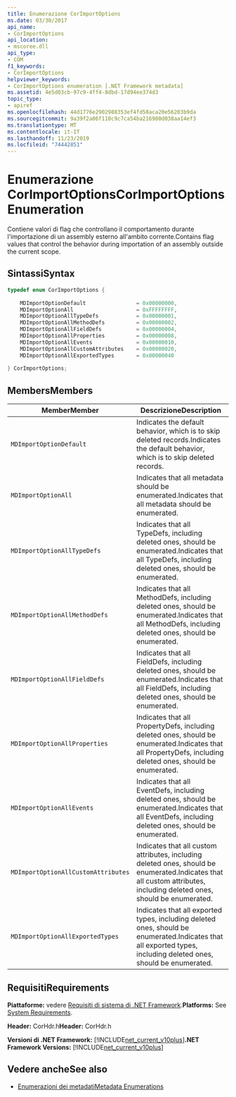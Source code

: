 ```yaml
---
title: Enumerazione CorImportOptions
ms.date: 03/30/2017
api_name:
- CorImportOptions
api_location:
- mscoree.dll
api_type:
- COM
f1_keywords:
- CorImportOptions
helpviewer_keywords:
- CorImportOptions enumeration [.NET Framework metadata]
ms.assetid: 4e5d03cb-97c9-4ff4-8dbd-17d94ee374d3
topic_type:
- apiref
ms.openlocfilehash: 44d1776e2902988353ef4fd58aca20e56203b9da
ms.sourcegitcommit: 9a39f2a06f110c9c7ca54ba216900d038aa14ef3
ms.translationtype: MT
ms.contentlocale: it-IT
ms.lasthandoff: 11/23/2019
ms.locfileid: "74442851"
---
```

# <a name="corimportoptions-enumeration"></a><span data-ttu-id="6b3aa-102">Enumerazione CorImportOptions</span><span class="sxs-lookup"><span data-stu-id="6b3aa-102">CorImportOptions Enumeration</span></span>
<span data-ttu-id="6b3aa-103">Contiene valori di flag che controllano il comportamento durante l'importazione di un assembly esterno all'ambito corrente.</span><span class="sxs-lookup"><span data-stu-id="6b3aa-103">Contains flag values that control the behavior during importation of an assembly outside the current scope.</span></span>  
  
## <a name="syntax"></a><span data-ttu-id="6b3aa-104">Sintassi</span><span class="sxs-lookup"><span data-stu-id="6b3aa-104">Syntax</span></span>  
  
```cpp  
typedef enum CorImportOptions {  
  
    MDImportOptionDefault                = 0x00000000,  
    MDImportOptionAll                    = 0xFFFFFFFF,  
    MDImportOptionAllTypeDefs            = 0x00000001,  
    MDImportOptionAllMethodDefs          = 0x00000002,  
    MDImportOptionAllFieldDefs           = 0x00000004,  
    MDImportOptionAllProperties          = 0x00000008,  
    MDImportOptionAllEvents              = 0x00000010,  
    MDImportOptionAllCustomAttributes    = 0x00000020,  
    MDImportOptionAllExportedTypes       = 0x00000040  
  
} CorImportOptions;  
```  
  
## <a name="members"></a><span data-ttu-id="6b3aa-105">Members</span><span class="sxs-lookup"><span data-stu-id="6b3aa-105">Members</span></span>  
  
|<span data-ttu-id="6b3aa-106">Member</span><span class="sxs-lookup"><span data-stu-id="6b3aa-106">Member</span></span>|<span data-ttu-id="6b3aa-107">Descrizione</span><span class="sxs-lookup"><span data-stu-id="6b3aa-107">Description</span></span>|  
|------------|-----------------|  
|`MDImportOptionDefault`|<span data-ttu-id="6b3aa-108">Indicates the default behavior, which is to skip deleted records.</span><span class="sxs-lookup"><span data-stu-id="6b3aa-108">Indicates the default behavior, which is to skip deleted records.</span></span>|  
|`MDImportOptionAll`|<span data-ttu-id="6b3aa-109">Indicates that all metadata should be enumerated.</span><span class="sxs-lookup"><span data-stu-id="6b3aa-109">Indicates that all metadata should be enumerated.</span></span>|  
|`MDImportOptionAllTypeDefs`|<span data-ttu-id="6b3aa-110">Indicates that all TypeDefs, including deleted ones, should be enumerated.</span><span class="sxs-lookup"><span data-stu-id="6b3aa-110">Indicates that all TypeDefs, including deleted ones, should be enumerated.</span></span>|  
|`MDImportOptionAllMethodDefs`|<span data-ttu-id="6b3aa-111">Indicates that all MethodDefs, including deleted ones, should be enumerated.</span><span class="sxs-lookup"><span data-stu-id="6b3aa-111">Indicates that all MethodDefs, including deleted ones, should be enumerated.</span></span>|  
|`MDImportOptionAllFieldDefs`|<span data-ttu-id="6b3aa-112">Indicates that all FieldDefs, including deleted ones, should be enumerated.</span><span class="sxs-lookup"><span data-stu-id="6b3aa-112">Indicates that all FieldDefs, including deleted ones, should be enumerated.</span></span>|  
|`MDImportOptionAllProperties`|<span data-ttu-id="6b3aa-113">Indicates that all PropertyDefs, including deleted ones, should be enumerated.</span><span class="sxs-lookup"><span data-stu-id="6b3aa-113">Indicates that all PropertyDefs, including deleted ones, should be enumerated.</span></span>|  
|`MDImportOptionAllEvents`|<span data-ttu-id="6b3aa-114">Indicates that all EventDefs, including deleted ones, should be enumerated.</span><span class="sxs-lookup"><span data-stu-id="6b3aa-114">Indicates that all EventDefs, including deleted ones, should be enumerated.</span></span>|  
|`MDImportOptionAllCustomAttributes`|<span data-ttu-id="6b3aa-115">Indicates that all custom attributes, including deleted ones, should be enumerated.</span><span class="sxs-lookup"><span data-stu-id="6b3aa-115">Indicates that all custom attributes, including deleted ones, should be enumerated.</span></span>|  
|`MDImportOptionAllExportedTypes`|<span data-ttu-id="6b3aa-116">Indicates that all exported types, including deleted ones, should be enumerated.</span><span class="sxs-lookup"><span data-stu-id="6b3aa-116">Indicates that all exported types, including deleted ones, should be enumerated.</span></span>|  
  
## <a name="requirements"></a><span data-ttu-id="6b3aa-117">Requisiti</span><span class="sxs-lookup"><span data-stu-id="6b3aa-117">Requirements</span></span>  
 <span data-ttu-id="6b3aa-118">**Piattaforme:** vedere [Requisiti di sistema di .NET Framework](../../../../docs/framework/get-started/system-requirements.md).</span><span class="sxs-lookup"><span data-stu-id="6b3aa-118">**Platforms:** See [System Requirements](../../../../docs/framework/get-started/system-requirements.md).</span></span>  
  
 <span data-ttu-id="6b3aa-119">**Header:** CorHdr.h</span><span class="sxs-lookup"><span data-stu-id="6b3aa-119">**Header:** CorHdr.h</span></span>  
  
 <span data-ttu-id="6b3aa-120">**Versioni di .NET Framework:** [!INCLUDE[net_current_v10plus](../../../../includes/net-current-v10plus-md.md)]</span><span class="sxs-lookup"><span data-stu-id="6b3aa-120">**.NET Framework Versions:** [!INCLUDE[net_current_v10plus](../../../../includes/net-current-v10plus-md.md)]</span></span>  
  
## <a name="see-also"></a><span data-ttu-id="6b3aa-121">Vedere anche</span><span class="sxs-lookup"><span data-stu-id="6b3aa-121">See also</span></span>

- [<span data-ttu-id="6b3aa-122">Enumerazioni dei metadati</span><span class="sxs-lookup"><span data-stu-id="6b3aa-122">Metadata Enumerations</span></span>](../../../../docs/framework/unmanaged-api/metadata/metadata-enumerations.md)
